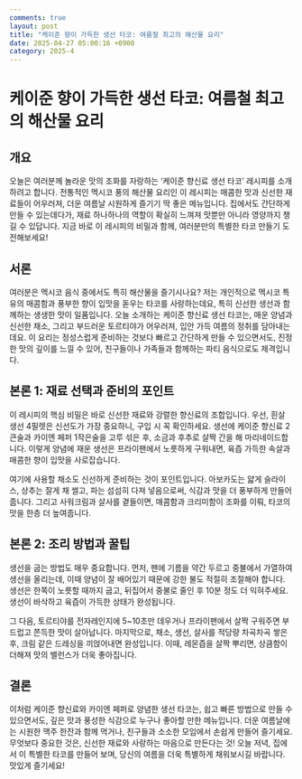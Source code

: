```yaml
---
comments: true
layout: post
title: "케이준 향이 가득한 생선 타코: 여름철 최고의 해산물 요리"
date: 2025-04-27 05:00:16 +0900
category: 2025-4
---
```


# 케이준 향이 가득한 생선 타코: 여름철 최고의 해산물 요리

## 개요
오늘은 여러분께 놀라운 맛의 조화를 자랑하는 ‘케이준 향신료 생선 타코’ 레시피를 소개하려고 합니다. 전통적인 멕시코 풍의 해산물 요리인 이 레시피는 매콤한 맛과 신선한 재료들이 어우러져, 더운 여름날 시원하게 즐기기 딱 좋은 메뉴입니다. 집에서도 간단하게 만들 수 있는데다가, 재료 하나하나의 역할이 확실히 느껴져 맛뿐만 아니라 영양까지 챙길 수 있답니다. 지금 바로 이 레시피의 비밀과 함께, 여러분만의 특별한 타코 만들기 도전해보세요!

## 서론
여러분은 멕시코 음식 중에서도 특히 해산물을 즐기시나요? 저는 개인적으로 멕시코 특유의 매콤함과 풍부한 향이 입맛을 돋우는 타코를 사랑하는데요, 특히 신선한 생선과 함께하는 생생한 맛이 일품입니다. 오늘 소개하는 케이준 향신료 생선 타코는, 매운 양념과 신선한 채소, 그리고 부드러운 토르티야가 어우러져, 입안 가득 여름의 정취를 담아내는데요. 이 요리는 정성스럽게 준비하는 것보다 빠르고 간단하게 만들 수 있으면서도, 진정한 맛의 깊이를 느낄 수 있어, 친구들이나 가족들과 함께하는 파티 음식으로도 제격입니다.

## 본론 1: 재료 선택과 준비의 포인트
이 레시피의 핵심 비밀은 바로 신선한 재료와 강렬한 향신료의 조합입니다. 우선, 흰살 생선 4필렛은 신선도가 가장 중요하니, 구입 시 꼭 확인하세요. 생선에 케이준 향신료 2큰술과 카이엔 페퍼 1작은술을 고루 섞은 후, 소금과 후추로 살짝 간을 해 마리네이드합니다. 이렇게 양념에 재운 생선은 프라이팬에서 노릇하게 구워내면, 육즙 가득한 속살과 매콤한 향이 입맛을 사로잡습니다.

여기에 사용할 채소도 신선하게 준비하는 것이 포인트입니다. 아보카도는 얇게 슬라이스, 상추는 잘게 채 썰고, 파는 섬섬히 다져 넣음으로써, 식감과 맛을 더 풍부하게 만들어줍니다. 그리고 사워크림과 살사를 곁들이면, 매콤함과 크리미함이 조화를 이뤄, 타코의 맛을 한층 더 높여줍니다.

## 본론 2: 조리 방법과 꿀팁
생선을 굽는 방법도 매우 중요합니다. 먼저, 팬에 기름을 약간 두르고 중불에서 가열하여 생선을 올리는데, 이때 양념이 잘 배어있기 때문에 강한 불도 적절히 조절해야 합니다. 생선은 한쪽이 노릇할 때까지 굽고, 뒤집어서 중불로 줄인 후 10분 정도 더 익혀주세요. 생선이 바삭하고 육즙이 가득한 상태가 완성됩니다.

그 다음, 토르티야를 전자레인지에 5~10초만 데우거나 프라이팬에서 살짝 구워주면 부드럽고 쫀득한 맛이 살아납니다. 마지막으로, 채소, 생선, 살사를 적당량 차곡차곡 쌓은 후, 크림 같은 드레싱을 끼얹어내면 완성입니다. 이때, 레몬즙을 살짝 뿌리면, 상큼함이 더해져 맛의 밸런스가 더욱 좋아집니다.

## 결론
이처럼 케이준 향신료와 카이엔 페퍼로 양념한 생선 타코는, 쉽고 빠른 방법으로 만들 수 있으면서도, 깊은 맛과 풍성한 식감으로 누구나 좋아할 만한 메뉴입니다. 더운 여름날에는 시원한 맥주 한잔과 함께 먹거나, 친구들과 소소한 모임에서 손쉽게 만들어 즐기세요. 무엇보다 중요한 것은, 신선한 재료와 사랑하는 마음으로 만든다는 것! 오늘 저녁, 집에서 이 특별한 타코를 만들어 보며, 당신의 여름을 더욱 특별하게 채워보시길 바랍니다. 맛있게 즐기세요!
